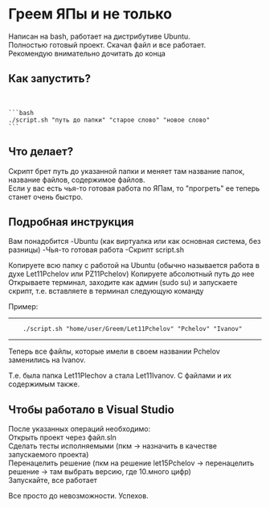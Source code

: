 <h1>Греем ЯПы и не только</h1>
Написан на bash, работает на дистрибутиве Ubuntu. <br>
Полностью готовый проект. Скачал файл и все работает. <br>
Рекомендую внимательно дочитать до конца



<h2>Как запустить?</h2><br>

    ```bash
    ./script.sh "путь до папки" "старое слово" "новое слово"
    ```

<h2>Что делает?</h2>
Скрипт брет путь до указанной папки и меняет там название папок, название файлов, содержимое файлов.<br>
Если у вас есть чья-то готовая работа по ЯПам, то "прогреть" ее теперь станет очень быстро. 

<h2>Подробная инструкция</h2>
Вам понадобится
-Ubuntu (как виртуалка или как основная система, без разницы)
-Чья-то готовая работа
-Скрипт script.sh

Копируете всю папку с работой на Ubuntu (обычно называется работа в духе Let11Pchelov или PZ11Pchelov)
Копируете абсолютный путь до нее
Открываете терминал, заходите как админ (sudo su) и запускаете скрипт, т.e. вставляете в терминал следующую команду

Пример:

---
        ./script.sh "home/user/Greem/Let11Pchelov" "Pchelov" "Ivanov"
---

Теперь все файлы, которые имели в своем названии Pchelov заменились на Ivanov.

Т.е. была папка Let11Plechov а стала Let11Ivanov. С файлами и их содержимым также.

<h2>Чтобы работало в Visual Studio</h2>
После указанных операций необходимо: <br>
Открыть проект через файл.sln <br>
Сделать тесты исполняемыми (пкм -> назначить в качестве запускаемого проекта)<br>
Перенацелить решение (пкм на решение let15Pchelov -> перенацелить решение -> там выбрать версию, где 10.много цифр)<br>
Запускайте, все работает

Все просто до невозможности. Успехов.
